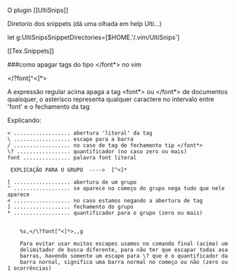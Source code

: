 O plugin [[UltiSnips]]

Diretorio dos snippets (dá uma olhada em help Ulti...)

let g:UltiSnipsSnippetDirectories=[$HOME.'/.vim/UltiSnips']

[[Tex.Snippets]]


###como apagar tags do tipo </font*> no vim 

<\/\?font[^<]*>

A expressão regular acima apaga a tag <font*> ou </font*>
de documentos quaisquer, o asterisco representa qualquer caractere
no intervalo entre 'font' e o fechamento da tag

Explicando:

    < .................. abertura 'literal' da tag
    \ .................. escape para a barra
    / .................. no caso de tag de fechamento tip </font*>
    \? ................. quantificador (no caso zero ou mais)
    font ............... palavra font literal

     EXPLICAÇÃO PARA O GRUPO  ---->  [^<]*

    [ .................. abertura de um grupo
    ^ .................. se aparece no começo do grupo nega tudo que nele aparece
    < .................. no caso estamos negando a abertura de tag
    ] .................. fechamento do grupo
    * .................. quantificador para o grupo (zero ou mais)


		%s,</\?font[^<]*>,,g

		Para evitar usar muitos escapes usamos no comando final (acima) um
		delimitador de busca diferente, para não ter que escapar todas asa
		barras, havendo somente um escape para \? que é o quantificador da
		barra nornal, significa uma barra normal no começo ou não (zero ou 1 ocorrências)
